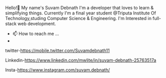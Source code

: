 Hello!👋 My name's Suvam Debnath
I'm a developer that loves to learn & simplifying things. 
Currently I'm a final year student @Triputa Institute Of Technology,studing Computer Science & Engineering.
I'm Interested in full-stack web development. 

- 📫 How to reach me ...
- 
twitter-https://mobile.twitter.com/Suvamdebnath11

Linkedin-https://www.linkedin.com/mwlite/in/suvam-debnath-25763517a

Insta-https://www.instagram.com/suvam.debnath/


<!---
suvam720/suvam720 is a ✨ special ✨ repository because its `README.md` (this file) appears on your GitHub profile.
You can click the Preview link to take a look at your changes.
--->
